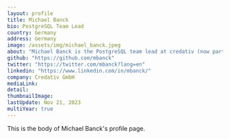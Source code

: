 ```yaml
---
layout: profile
title: Michael Banck
bio: PostgreSQL Team Lead
country: Germany
address: Germany
image: /assets/img/michael_banck.jpeg
about: "Michael Banck is the PostgreSQL team lead at credativ (now part of NetApp). He joined the company in 2009 and is a Debian Developer since 2001, besides being active in several other open source projects like PostgreSQL and Patroni. Leading the PostgreSQL team, he has consulted and supported numerous customers over the years, both in the daily operations of PostgreSQL and in the planning and implementation of high-availability and other solutions. Michael has presented talks at various Open Source conferences including FOSDEM, PGConf.EU, PGDay Chicago, Postgres Vision, Percona Live, DebConf and FrOSCon as well as being on the talks committe of both DebConf and PGConf.DE."
github: "https://github.com/mbanck"
twitter: "https://twitter.com/mbanck?lang=en"
linkedin: "https://www.linkedin.com/in/mbanck/"
company: Credativ GmbH
mediaLink:
detail: 
thumbnailImage:
lastUpdate: Nov 21, 2023
multiYear: true
---
```


This is the body of Michael Banck's profile page.
